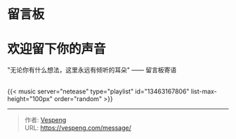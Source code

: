 # 留言板


# 欢迎留下你的声音
"无论你有什么想法，这里永远有倾听的耳朵" —— 留言板寄语

<br>
{{< music server="netease" type="playlist" id="13463167806" list-max-height="100px" order="random" >}}


---

> 作者: [Vespeng](https://github.com/vespeng/)  
> URL: https://vespeng.com/message/  

